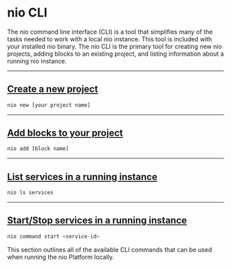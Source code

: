# nio CLI

The nio command line interface (CLI) is a tool that simplifies many of the tasks needed to work with a local nio instance. This tool is included with your installed nio binary. The nio CLI is the primary tool for creating new nio projects, adding blocks to an existing project, and listing information about a running nio instance.

---

## [Create a new project](new.md)

```bash
nio new [your project name]
```

---

## [Add blocks to your project](add.md)

```bash
nio add [block name]
```

---

## [List services in a running instance](list.md)

```bash
nio ls services
```

---

## [Start/Stop services in a running instance](command.md)

```bash
nio command start <service-id>
```
This section outlines all of the available CLI commands that can be used when running the nio Platform locally.
